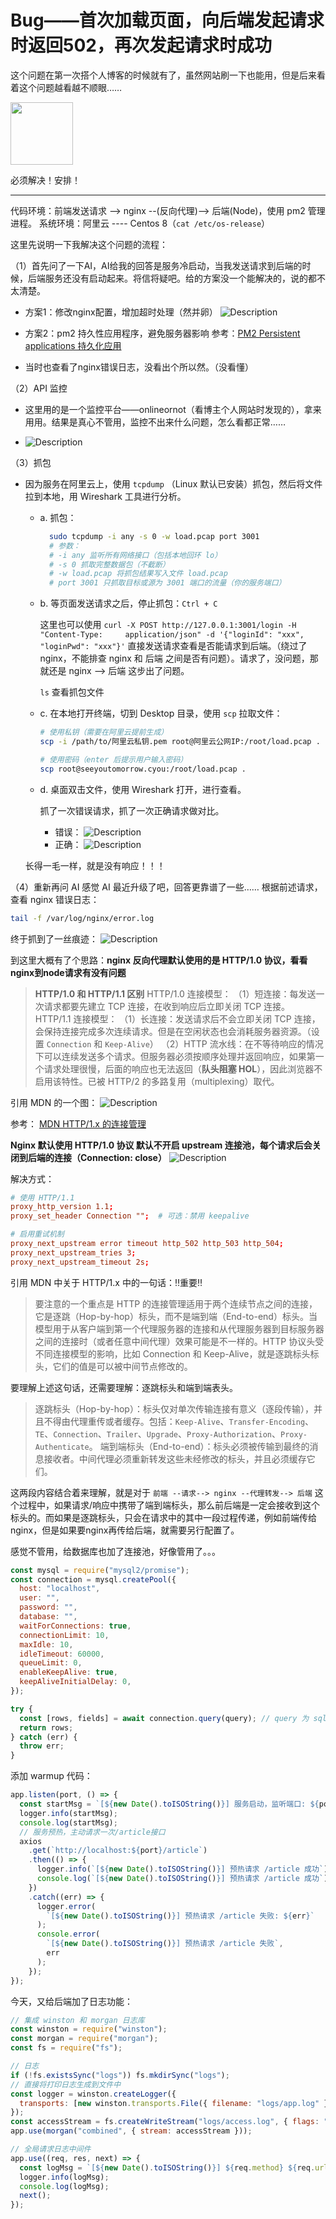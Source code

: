 # Bug——首次加载页面，向后端发起请求时返回502，再次发起请求时成功

这个问题在第一次搭个人博客的时候就有了，虽然网站刷一下也能用，但是后来看着这个问题越看越不顺眼……

<!-- ![Description](https://ts1.tc.mm.bing.net/th/id/R-C.8a11dbcc0fa1c8dbbf382f6a80c9d7e8?rik=VwaVu6BH5BRGiw&riu=http%3a%2f%2finews.gtimg.com%2fnewsapp_bt%2f0%2f9495425243%2f1000.jpg&ehk=wonC7L1cXcw4eUhMc3mlwnquMxTlv9Sm9kJw5aFd6K8%3d&risl=&pid=ImgRaw&r=0) -->
<img src="https://ts1.tc.mm.bing.net/th/id/R-C.8a11dbcc0fa1c8dbbf382f6a80c9d7e8?rik=VwaVu6BH5BRGiw&riu=http%3a%2f%2finews.gtimg.com%2fnewsapp_bt%2f0%2f9495425243%2f1000.jpg&ehk=wonC7L1cXcw4eUhMc3mlwnquMxTlv9Sm9kJw5aFd6K8%3d&risl=&pid=ImgRaw&r=0" width="100" />

必须解决！安排！

------------------------------------

代码环境：前端发送请求 --> nginx --(反向代理)--> 后端(Node)，使用 pm2 管理进程。
系统环境：阿里云 ---- Centos 8（`cat /etc/os-release`）

这里先说明一下我解决这个问题的流程：

（1）首先问了一下AI，AI给我的回答是服务冷启动，当我发送请求到后端的时候，后端服务还没有启动起来。将信将疑吧。给的方案没一个能解决的，说的都不太清楚。
- 方案1：修改nginx配置，增加超时处理（然并卵）
![Description](/images/105951-127512956.png)

- 方案2：pm2 持久性应用程序，避免服务器影响
参考：[PM2 Persistent applications 持久化应用](https://pm2.keymetrics.io/docs/usage/startup/)

- 当时也查看了nginx错误日志，没看出个所以然。（没看懂）

（2）API 监控

- 这里用的是一个监控平台——onlineornot（看博主个人网站时发现的），拿来用用。结果是真心不管用，监控不出来什么问题，怎么看都正常……

- ![Description](/images/105951-792403466.png)

（3）抓包

- 因为服务在阿里云上，使用 `tcpdump` （Linux 默认已安装）抓包，然后将文件拉到本地，用 Wireshark 工具进行分析。

  + a. 抓包：
  
    ```bash
      sudo tcpdump -i any -s 0 -w load.pcap port 3001
      # 参数：
      #	-i any 监听所有网络接口（包括本地回环 lo）
      #	-s 0 抓取完整数据包（不截断）
      #	-w load.pcap 将抓包结果写入文件 load.pcap
      #	port 3001 只抓取目标或源为 3001 端口的流量（你的服务端口）
    ```

  + b. 等页面发送请求之后，停止抓包：`Ctrl + C`
  
    这里也可以使用 `curl -X POST http://127.0.0.1:3001/login -H "Content-Type:     application/json" -d '{"loginId": "xxx", "loginPwd": "xxx"}'` 直接发送请求查看是否能请求到后端。（绕过了nginx，不能排查 nginx 和 后端 之间是否有问题）。请求了，没问题，那就还是 nginx --> 后端 这步出了问题。

    `ls` 查看抓包文件

  + c. 在本地打开终端，切到 Desktop 目录，使用 `scp` 拉取文件：
    ```bash
    # 使用私钥（需要在阿里云提前生成）
    scp -i /path/to/阿里云私钥.pem root@阿里云公网IP:/root/load.pcap .

    # 使用密码（enter 后提示用户输入密码）
    scp root@seeyoutomorrow.cyou:/root/load.pcap .
    ```

  + d. 桌面双击文件，使用 Wireshark 打开，进行查看。

    抓了一次错误请求，抓了一次正确请求做对比。
    - 错误：
    ![Description](/images/105951-411009654.png)
    - 正确：
    ![Description](/images/105951-120385854.png)

  长得一毛一样，就是没有响应！！！

（4）重新再问 AI
感觉 AI 最近升级了吧，回答更靠谱了一些……
根据前述请求，查看 nginx 错误日志：

```bash
tail -f /var/log/nginx/error.log
```
终于抓到了一丝痕迹：
![Description](/images/105951-41725336.png)

到这里大概有了个思路：**nginx 反向代理默认使用的是 HTTP/1.0 协议，看看nginx到node请求有没有问题**

> **HTTP/1.0 和 HTTP/1.1 区别**
HTTP/1.0 连接模型：
（1）短连接：每发送一次请求都要先建立 TCP 连接，在收到响应后立即关闭 TCP 连接。
HTTP/1.1 连接模型：
（1）长连接：发送请求后不会立即关闭 TCP 连接，会保持连接完成多次连续请求。但是在空闲状态也会消耗服务器资源。（设置 `Connection` 和 `Keep-Alive`）
（2）HTTP 流水线：在不等待响应的情况下可以连续发送多个请求。但服务器必须按顺序处理并返回响应，如果第一个请求处理很慢，后面的响应也无法返回（**队头阻塞 HOL**），因此浏览器不启用该特性。已被 HTTP/2 的多路复用（multiplexing）取代。

引用 MDN 的一个图：
![Description](https://developer.mozilla.org/zh-CN/docs/Web/HTTP/Guides/Connection_management_in_HTTP_1.x/http1_x_connections.png)

参考：
[MDN HTTP/1.x 的连接管理](https://developer.mozilla.org/zh-CN/docs/Web/HTTP/Guides/Connection_management_in_HTTP_1.x)

**Nginx 默认使用 HTTP/1.0 协议
默认不开启 upstream 连接池，每个请求后会关闭到后端的连接（Connection: close）**
![Description](/images/105951-182551982.png)

解决方式：

```conf
# 使用 HTTP/1.1
proxy_http_version 1.1;
proxy_set_header Connection "";  # 可选：禁用 keepalive

# 启用重试机制
proxy_next_upstream error timeout http_502 http_503 http_504;
proxy_next_upstream_tries 3;
proxy_next_upstream_timeout 2s;
```

引用 MDN 中关于 HTTP/1.x 中的一句话：‼️重要‼️

> 要注意的一个重点是 HTTP 的连接管理适用于两个连续节点之间的连接，它是逐跳（Hop-by-hop）标头，而不是端到端（End-to-end）标头。当模型用于从客户端到第一个代理服务器的连接和从代理服务器到目标服务器之间的连接时（或者任意中间代理）效果可能是不一样的。HTTP 协议头受不同连接模型的影响，比如 Connection 和 Keep-Alive，就是逐跳标头标头，它们的值是可以被中间节点修改的。

要理解上述这句话，还需要理解：逐跳标头和端到端表头。

> 逐跳标头（Hop-by-hop）：标头仅对单次传输连接有意义（逐段传输），并且不得由代理重传或者缓存。包括：`Keep-Alive`、`Transfer-Encoding`、`TE`、`Connection`、`Trailer`、`Upgrade`、`Proxy-Authorization`、`Proxy-Authenticate`。
端到端标头（End-to-end）：标头必须被传输到最终的消息接收者。中间代理必须重新转发这些未经修改的标头，并且必须缓存它们。

这两段内容结合着来理解，就是对于 `前端 --请求--> nginx --代理转发--> 后端` 这个过程中，如果请求/响应中携带了端到端标头，那么前后端是一定会接收到这个标头的。而如果是逐跳标头，只会在请求中的其中一段过程传递，例如前端传给nginx，但是如果要nginx再传给后端，就需要另行配置了。

感觉不管用，给数据库也加了连接池，好像管用了。。。

```js
const mysql = require("mysql2/promise");
const connection = mysql.createPool({
  host: "localhost",
  user: "",
  password: "",
  database: "",
  waitForConnections: true,
  connectionLimit: 10,
  maxIdle: 10,
  idleTimeout: 60000,
  queueLimit: 0,
  enableKeepAlive: true,
  keepAliveInitialDelay: 0,
});

try {
  const [rows, fields] = await connection.query(query); // query 为 sql 查询语句
  return rows;
} catch (err) {
  throw err;
}
```

添加 warmup 代码：

```js
app.listen(port, () => {
  const startMsg = `[${new Date().toISOString()}] 服务启动，监听端口: ${port}`;
  logger.info(startMsg);
  console.log(startMsg);
  // 服务预热，主动请求一次/article接口
  axios
    .get(`http://localhost:${port}/article`)
    .then(() => {
      logger.info(`[${new Date().toISOString()}] 预热请求 /article 成功`);
      console.log(`[${new Date().toISOString()}] 预热请求 /article 成功`);
    })
    .catch((err) => {
      logger.error(
        `[${new Date().toISOString()}] 预热请求 /article 失败: ${err}`
      );
      console.error(
        `[${new Date().toISOString()}] 预热请求 /article 失败`,
        err
      );
    });
});
```

今天，又给后端加了日志功能：

```js
// 集成 winston 和 morgan 日志库
const winston = require("winston");
const morgan = require("morgan");
const fs = require("fs");

// 日志
if (!fs.existsSync("logs")) fs.mkdirSync("logs");
// 直接将打印日志生成到文件中
const logger = winston.createLogger({
  transports: [new winston.transports.File({ filename: "logs/app.log" })],
});
const accessStream = fs.createWriteStream("logs/access.log", { flags: "a" });
app.use(morgan("combined", { stream: accessStream }));

// 全局请求日志中间件
app.use((req, res, next) => {
  const logMsg = `[${new Date().toISOString()}] ${req.method} ${req.url}`;
  logger.info(logMsg);
  console.log(logMsg);
  next();
});
```